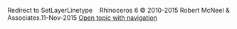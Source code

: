 ---
---

Redirect to SetLayerLinetype&#160;
&#160;
Rhinoceros 6 © 2010-2015 Robert McNeel &amp; Associates.11-Nov-2015
 [Open topic with navigation](setlayerlinetype.html) 

